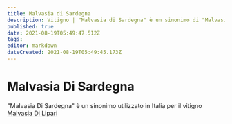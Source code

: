 ```yaml
---
title: Malvasia di Sardegna
description: Vitigno | "Malvasia di Sardegna" è un sinonimo di "Malvasia di Lipari"
published: true
date: 2021-08-19T05:49:47.512Z
tags: 
editor: markdown
dateCreated: 2021-08-19T05:49:45.173Z
---
```


# Malvasia Di Sardegna

"Malvasia Di Sardegna" è un sinonimo utilizzato in Italia per il vitigno [Malvasia Di Lipari](/vitigni/Italia/malvasia-di-lipari)
